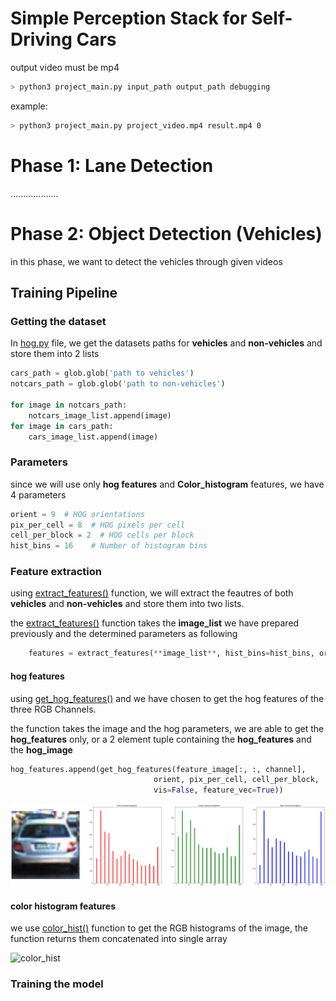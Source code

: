 # Simple Perception Stack for Self-Driving Cars

output video must be mp4

``` bash
> python3 project_main.py input_path output_path debugging
```
example:
``` bash
> python3 project_main.py project_video.mp4 result.mp4 0
```
# Phase 1: Lane Detection
...................


# Phase 2: Object Detection (Vehicles)
in this phase, we want to detect the vehicles through given videos

## Training Pipeline
### Getting the dataset
In [hog.py](https://github.com/0ssamaak0/Simple-Perception-Stack-for-Self-Driving-Cars/blob/2459aa39a461406a2f2df4b045532e8c6bfafec3/hog.py#L18) file, we get the datasets paths for **vehicles** and **non-vehicles** and store them into 2 lists

```python
cars_path = glob.glob('path to vehicles')
notcars_path = glob.glob('path to non-vehicles')

for image in notcars_path:
    notcars_image_list.append(image)
for image in cars_path:
    cars_image_list.append(image)
```
### Parameters
since we will use only **hog features** and **Color_histogram** features, we have 4 parameters

```python
orient = 9  # HOG orientations
pix_per_cell = 8  # HOG pixels per cell
cell_per_block = 2  # HOG cells per block
hist_bins = 16    # Number of histogram bins
```

### Feature extraction
using [extract_features()](https://github.com/0ssamaak0/Simple-Perception-Stack-for-Self-Driving-Cars/blob/2459aa39a461406a2f2df4b045532e8c6bfafec3/features_functions.py#L70) function, we will extract the feautres of both **vehicles** and **non-vehicles** and store them into two lists.

the [extract_features()](https://github.com/0ssamaak0/Simple-Perception-Stack-for-Self-Driving-Cars/blob/2459aa39a461406a2f2df4b045532e8c6bfafec3/features_functions.py#L70) function takes the **image_list** we have prepared previously and the determined parameters as following

```python
    features = extract_features(**image_list**, hist_bins=hist_bins, orient=orient, pix_per_cell=pix_per_cell, cell_per_block=cell_per_block)
``` 
#### hog features
using [get_hog_features()](https://github.com/0ssamaak0/Simple-Perception-Stack-for-Self-Driving-Cars/blob/2459aa39a461406a2f2df4b045532e8c6bfafec3/features_functions.py#L9) and we have chosen to get the hog features of the three RGB Channels.

the function takes the image and the hog parameters, we are able to get the **hog_features** only, or a 2 element tuple containing the **hog_features** and the **hog_image**

```python
hog_features.append(get_hog_features(feature_image[:, :, channel],
                                orient, pix_per_cell, cell_per_block,
                                vis=False, feature_vec=True))
```
![hog_image](https://github.com/0ssamaak0/Simple-Perception-Stack-for-Self-Driving-Cars/blob/master/Images/color_hist.png)
#### color histogram features
we use [color_hist()](https://github.com/0ssamaak0/Simple-Perception-Stack-for-Self-Driving-Cars/blob/2459aa39a461406a2f2df4b045532e8c6bfafec3/features_functions.py#L26) function to get the RGB histograms of the image, the function returns them concatenated into single array

![color_hist]((https://github.com/0ssamaak0/Simple-Perception-Stack-for-Self-Driving-Cars/blob/52f57b37dd66791e850bcb2a7d9291eff8cc96d0/Images/color_hist.png))

### Training the model

